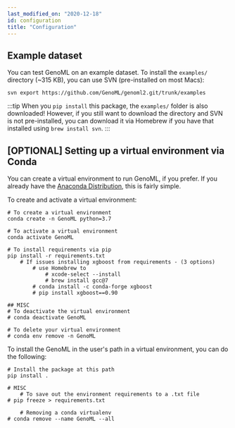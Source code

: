 ```yaml
---
last_modified_on: "2020-12-18"
id: configuration
title: "Configuration"
---
```


## Example dataset 
You can test GenoML on an example dataset. To install the `examples/` directory (~315 KB), you can use SVN (pre-installed on most Macs):

```shell
svn export https://github.com/GenoML/genoml2.git/trunk/examples
```


:::tip
When you `pip install` this package, the `examples/` folder is also downloaded! However, if you still want to download the directory and SVN is not pre-installed, you can download it via Homebrew if you have that installed using `brew install svn`. 
:::

## [OPTIONAL] Setting up a virtual environment via Conda
You can create a virtual environment to run GenoML, if you prefer.
If you already have the [Anaconda Distribution](https://www.anaconda.com/products/individual#download), this is fairly simple.

To create and activate a virtual environment:

```shell
# To create a virtual environment
conda create -n GenoML python=3.7

# To activate a virtual environment
conda activate GenoML

# To install requirements via pip 
pip install -r requirements.txt
    # If issues installing xgboost from requirements - (3 options)
        # use Homebrew to 
            # xcode-select --install
            # brew install gcc@7
        # conda install -c conda-forge xgboost 
        # pip install xgboost==0.90

## MISC
# To deactivate the virtual environment
# conda deactivate GenoML

# To delete your virtual environment
# conda env remove -n GenoML
```

To install the GenoML in the user's path in a virtual environment, you can do the following:
```shell
# Install the package at this path
pip install .

# MISC
	# To save out the environment requirements to a .txt file
# pip freeze > requirements.txt

	# Removing a conda virtualenv
# conda remove --name GenoML --all 
```